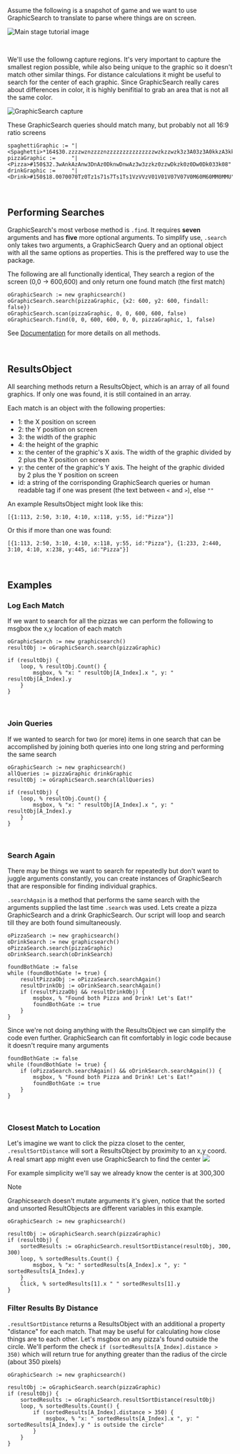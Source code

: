Assume the following is a snapshot of game and we want to use GraphicSearch to translate to parse where things are on screen.

![Main stage tutorial image](https://chunjee.github.io/graphicsearch.ahk/assets/tutorial-1.png)


<br>

We'll use the followng capture regions. It's very important to capture the smallest region possible, while also being unique to the graphic so it doesn't match other similar things. For distance calculations it might be useful to search for the center of each graphic. Since GraphicSearch really cares about differences in color, it is highly benifitial to grab an area that is not all the same color.

![GraphicSearch capture](https://chunjee.github.io/graphicsearch.ahk/assets/tutorial-2.png)

These GraphicSearch queries should match many, but probably not all 16:9 ratio screens

```autohotkey
spaghettiGraphic :=	"|<Spaghetti>*164$30.zzzzwznzzzznzzzzzzzzzzzzzzzwzkzzwzk3z3A03z3A0kkzA3kkzA3A03AAA03AAnkAnAnkAnAA3kn0U"
pizzaGraphic :=		"|<Pizza>#150$32.3wAnkAzAnw3DnAz0DknwDnwAz3w3zzkz0zzwDkzk0z0Dw0Dk033k08"
drinkGraphic :=		"|<Drink>#150$18.0070070Tz0Tz1s71s7Ts1Ts1VzVVzV01V01V07V07V0M60M60MM0MMU"
```


<br>

## Performing Searches

GraphicSearch's most verbose method is `.find`. It requires **seven** arguments and has **five** more optional arguments.
To simplify use, `.search` only takes two arguments, a GraphicSearch Query and an optional object with all the same options as properties. This is the preffered way to use the package.

The following are all functionally identical, They search a region of the screen (0,0 -> 600,600) and only return one found match (the first match)


```autohotkey
oGraphicSearch := new graphicsearch()
oGraphicSearch.search(pizzaGraphic, {x2: 600, y2: 600, findall: false})
oGraphicSearch.scan(pizzaGraphic, 0, 0, 600, 600, false)
oGraphicSearch.find(0, 0, 600, 600, 0, 0, pizzaGraphic, 1, false)
```

See [Documentation](/en/docs) for more details on all methods.


<br>

## ResultsObject

All searching methods return a ResultsObject, which is an array of all found graphics. If only one was found, it is still contained in an array.

Each match is an object with the following properties:
- 1: the X position on screen
- 2: the Y position on screen
- 3: the width of the graphic
- 4: the height of the graphic
- x: the center of the graphic's X axis. The width of the graphic divided by 2 plus the X position on screen
- y: the center of the graphic's Y axis. The height of the graphic divided by 2 plus the Y position on screen
- id: a string of the corrisponding GraphicSearch queries or human readable tag if one was present (the text between `<` and `>`), else `""`

An example ResultsObject might look like this:
```autohotkey
[{1:113, 2:50, 3:10, 4:10, x:118, y:55, id:"Pizza"}]
```
Or this if more than one was found:
```autohotkey
[{1:113, 2:50, 3:10, 4:10, x:118, y:55, id:"Pizza"}, {1:233, 2:440, 3:10, 4:10, x:238, y:445, id:"Pizza"}]
```


<br>

## Examples

### Log Each Match
If we want to search for all the pizzas we can perform the following to msgbox the x,y location of each match

```autohotkey
oGraphicSearch := new graphicsearch()
resultObj := oGraphicSearch.search(pizzaGraphic)

if (resultObj) {
	loop, % resultObj.Count() {
		msgbox, % "x: " resultObj[A_Index].x ", y: " resultObj[A_Index].y
	}
}
```

<br>

### Join Queries

If we wanted to search for two (or more) items in one search that can be accomplished by joining both queries into one long string and performing the same search

```autohotkey
oGraphicSearch := new graphicsearch()
allQueries := pizzaGraphic drinkGraphic
resultObj := oGraphicSearch.search(allQueries)

if (resultObj) {
	loop, % resultObj.Count() {
		msgbox, % "x: " resultObj[A_Index].x ", y: " resultObj[A_Index].y
	}
}
```


<br>

### Search Again

There may be things we want to search for repeatedly but don't want to juggle arguments constantly, you can create instances of GraphicSearch that are responsible for finding individual graphics.

`.searchAgain` is a method that performs the same search with the arguments supplied the last time `.search` was used. Lets create a pizza GraphicSearch and a drink GraphicSearch. Our script will loop and search till they are both found simultaneously.

```autohotkey
oPizzaSearch := new graphicsearch()
oDrinkSearch := new graphicsearch()
oPizzaSearch.search(pizzaGraphic)
oDrinkSearch.search(oDrinkSearch)

foundBothGate := false
while (foundBothGate != true) {
	resultPizzaObj := oPizzaSearch.searchAgain()
	resultDrinkObj := oDrinkSearch.searchAgain()
	if (resultPizzaObj && resultDrinkObj) {
		msgbox, % "Found both Pizza and Drink! Let's Eat!"
		foundBothGate := true
	}
}
```

Since we're not doing anything with the ResultsObject we can simplify the code even further. GraphicSearch can fit comfortably in logic code because it doesn't require many arguments

```autohotkey
foundBothGate := false
while (foundBothGate != true) {
	if (oPizzaSearch.searchAgain() && oDrinkSearch.searchAgain()) {
		msgbox, % "Found both Pizza and Drink! Let's Eat!"
		foundBothGate := true
	}
}
```

<br>

### Closest Match to Location

Let's imagine we want to click the pizza closet to the center, `.resultSortDistance` will sort a ResultsObject by proximity to an x,y coord. A real smart app might even use GraphicSearch to find the center <img src = 'assets/emojii/smart.png'>

For example simplicity we'll say we already know the center is at 300,300

> [!Note]
> Graphicsearch doesn't mutate arguments it's given, notice that the sorted and unsorted ResultObjects are different variables in this example.

```autohotkey
oGraphicSearch := new graphicsearch()

resultObj := oGraphicSearch.search(pizzaGraphic)
if (resultObj) {
	sortedResults := oGraphicSearch.resultSortDistance(resultObj, 300, 300)
	loop, % sortedResults.Count() {
		msgbox, % "x: " sortedResults[A_Index].x ", y: " sortedResults[A_Index].y
	}
	Click, % sortedResults[1].x " " sortedResults[1].y
}
```

### Filter Results By Distance

`.resultSortDistance` returns a ResultsObject with an additional a property "distance" for each match. That may be useful for calculating how close things are to each other. Let's msgbox on any pizza's found outside the circle. We'll perform the check `if (sortedResults[A_Index].distance > 350)` which will return true for anything greater than the radius of the circle (about 350 pixels)

```autohotkey
oGraphicSearch := new graphicsearch()

resultObj := oGraphicSearch.search(pizzaGraphic)
if (resultObj) {
	sortedResults := oGraphicSearch.resultSortDistance(resultObj)
	loop, % sortedResults.Count() {
		if (sortedResults[A_Index].distance > 350) {
			msgbox, % "x: " sortedResults[A_Index].x ", y: " sortedResults[A_Index].y " is outside the circle"
		}
	}
}
```

